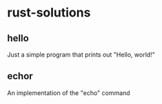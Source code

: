 # rust-solutions

## hello
Just a simple program that prints out "Hello, world!"

## echor
An implementation of the "echo" command
